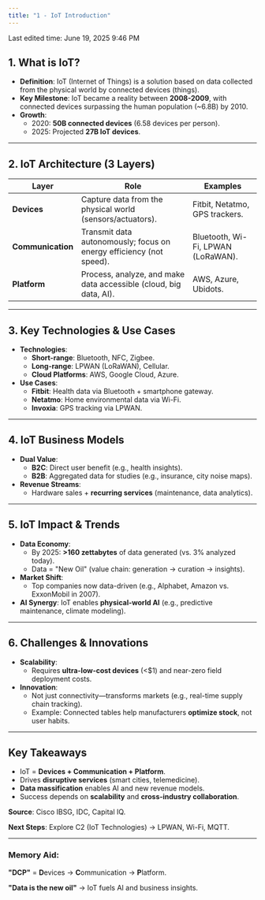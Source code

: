 ```yaml
---
title: "1 - IoT Introduction"
---
```

Last edited time: June 19, 2025 9:46 PM

## **1. What is IoT?**

- **Definition**: IoT (Internet of Things) is a solution based on data collected from the physical world by connected devices (things).
- **Key Milestone**: IoT became a reality between **2008-2009**, with connected devices surpassing the human population (~6.8B) by 2010.
- **Growth**:
    - 2020: **50B connected devices** (6.58 devices per person).
    - 2025: Projected **27B IoT devices**.

---

## **2. IoT Architecture (3 Layers)**

| **Layer** | **Role** | **Examples** |
| --- | --- | --- |
| **Devices** | Capture data from the physical world (sensors/actuators). | Fitbit, Netatmo, GPS trackers. |
| **Communication** | Transmit data autonomously; focus on energy efficiency (not speed). | Bluetooth, Wi-Fi, LPWAN (LoRaWAN). |
| **Platform** | Process, analyze, and make data accessible (cloud, big data, AI). | AWS, Azure, Ubidots. |

---

## **3. Key Technologies & Use Cases**

- **Technologies**:
    - **Short-range**: Bluetooth, NFC, Zigbee.
    - **Long-range**: LPWAN (LoRaWAN), Cellular.
    - **Cloud Platforms**: AWS, Google Cloud, Azure.
- **Use Cases**:
    - **Fitbit**: Health data via Bluetooth + smartphone gateway.
    - **Netatmo**: Home environmental data via Wi-Fi.
    - **Invoxia**: GPS tracking via LPWAN.

---

## **4. IoT Business Models**

- **Dual Value**:
    - **B2C**: Direct user benefit (e.g., health insights).
    - **B2B**: Aggregated data for studies (e.g., insurance, city noise maps).
- **Revenue Streams**:
    - Hardware sales + **recurring services** (maintenance, data analytics).

---

## **5. IoT Impact & Trends**

- **Data Economy**:
    - By 2025: **>160 zettabytes** of data generated (vs. 3% analyzed today).
    - Data = "New Oil" (value chain: generation → curation → insights).
- **Market Shift**:
    - Top companies now data-driven (e.g., Alphabet, Amazon vs. ExxonMobil in 2007).
- **AI Synergy**: IoT enables **physical-world AI** (e.g., predictive maintenance, climate modeling).

---

## **6. Challenges & Innovations**

- **Scalability**:
    - Requires **ultra-low-cost devices** (<$1) and near-zero field deployment costs.
- **Innovation**:
    - Not just connectivity—transforms markets (e.g., real-time supply chain tracking).
    - Example: Connected tables help manufacturers **optimize stock**, not user habits.

---

## **Key Takeaways**

- IoT = **Devices + Communication + Platform**.
- Drives **disruptive services** (smart cities, telemedicine).
- **Data massification** enables AI and new revenue models.
- Success depends on **scalability** and **cross-industry collaboration**.

**Source**: Cisco IBSG, IDC, Capital IQ.

**Next Steps**: Explore C2 (IoT Technologies) → LPWAN, Wi-Fi, MQTT.

---

### **Memory Aid:**

**"DCP"** = **D**evices → **C**ommunication → **P**latform.

**"Data is the new oil"** → IoT fuels AI and business insights.
